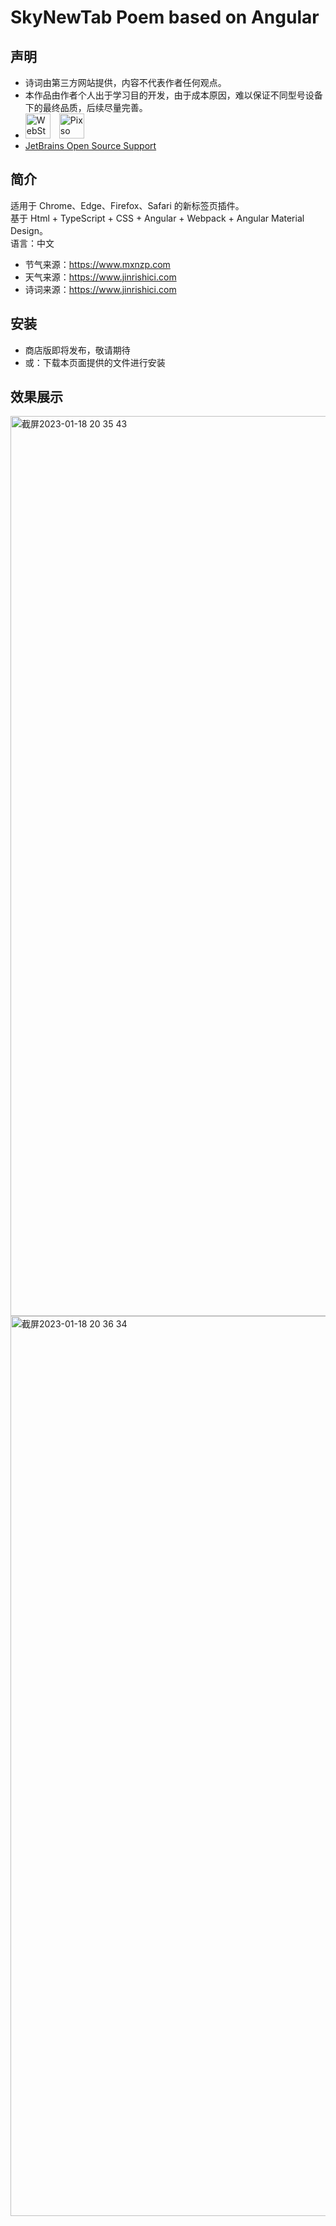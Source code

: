 # SkyNewTab Poem based on Angular
## 声明
* 诗词由第三方网站提供，内容不代表作者任何观点。  
* 本作品由作者个人出于学习目的开发，由于成本原因，难以保证不同型号设备下的最终品质，后续尽量完善。
* <img height="40" src="https://resources.jetbrains.com/storage/products/company/brand/logos/WebStorm.png" alt="WebStorm logo.">&emsp;<img height="40" src="https://pixso.cn/user/login/assets/pixso-logo.2c54243d.svg" alt="Pixso logo."></center>
* [JetBrains Open Source Support](https://jb.gg/OpenSourceSupport "跳转至 JetBrains Open Source Support")

## 简介
适用于 Chrome、Edge、Firefox、Safari 的新标签页插件。  
基于 Html + TypeScript + CSS + Angular + Webpack + Angular Material Design。  
语言：中文  
* 节气来源：https://www.mxnzp.com 
* 天气来源：https://www.jinrishici.com  
* 诗词来源：https://www.jinrishici.com   

## 安装
* 商店版即将发布，敬请期待
* 或：下载本页面提供的文件进行安装

## 效果展示
<img width="1440" alt="截屏2023-01-18 20 35 43" src="https://user-images.githubusercontent.com/28004442/213172914-fc65e431-a56c-48f2-a32c-aee332f69e9e.png">

<img width="1440" alt="截屏2023-01-18 20 36 34" src="https://user-images.githubusercontent.com/28004442/213173092-b2c87eeb-8607-4f23-ad1e-3f311bf67f27.png">

